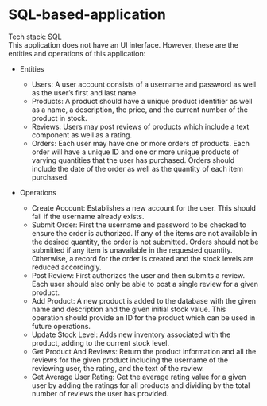# SQL-based-application
Tech stack: SQL    
This application does not have an UI interface. However, these are the entities and operations of this application:
- Entities
  - Users: A user account consists of a username and password as well as the user’s first
  and last name. 
  - Products: A product should have a unique product identifier as well as a name, a
  description, the price, and the current number of the product in stock.
  - Reviews: Users may post reviews of products which include a text component as well
  as a rating.
  - Orders: Each user may have one or more orders of products. Each order will have a
  unique ID and one or more unique products of varying quantities that the user has
  purchased. Orders should include the date of the order as well as the quantity of each
  item purchased.

- Operations
  - Create Account: Establishes a new account for the user. This should fail if the username already exists.
  - Submit Order: First the username and password to be checked to ensure the order is authorized. If any of
the items are not available in the desired quantity, the order is not submitted. Orders
should not be submitted if any item is unavailable in the requested quantity. Otherwise, a
record for the order is created and the stock levels are reduced accordingly. 
  - Post Review: First authorizes the user and then submits a review. Each user should also
  only be able to post a single review for a given product.
   - Add Product: A new product is added to the database with the given name and description and the
  given initial stock value. This operation should provide an ID for the product which can
  be used in future operations.
  - Update Stock Level: Adds new inventory associated with the product, adding to the current stock level.
  - Get Product And Reviews: Return the product information and all the reviews for the given product including the
  username of the reviewing user, the rating, and the text of the review.
  - Get Average User Rating: Get the average rating value for a given user by adding the ratings for all products and
  dividing by the total number of reviews the user has provided.
